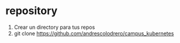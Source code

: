 # repository
1. Crear un directory para tus repos
2. git clone https://github.com/andrescolodrero/campus_kubernetes